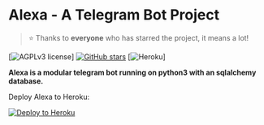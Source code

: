 # Alexa - A Telegram Bot Project

> ⭐️ Thanks to **everyone** who has starred the project, it means a lot!

[![AGPLv3 license](https://img.shields.io/badge/License-AGPLv3-red.svg)]
[![GitHub stars](https://img.shields.io/github/stars/MissAlexaRobot/MissAlexaRobot?style=social)](https://github.com/MissAlexaRobot/MissAlexaRobot/stargazers)
[![Heroku](http://heroku-badge.herokuapp.com/?app=alexaisasexybot&style=flat&svg=1)]

**Alexa is a modular telegram bot running on python3 with an sqlalchemy
database.**

Deploy Alexa to Heroku:

<p align="left"><a href="https://heroku.com/deploy?template=https://github.com/MissAlexaRobot/MissAlexaRobot/tree/stable"> <img src="https://www.herokucdn.com/deploy/button.svg" alt="Deploy to Heroku" /></a></p>
